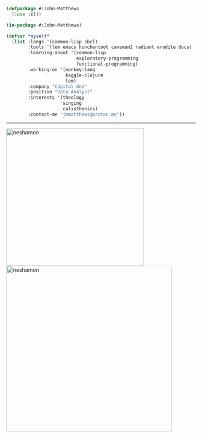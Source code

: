 ```lisp
(defpackage #:John-Matthews
  (:use :cl))

(in-package #:John-Matthews)

(defvar *myself*
  (list :langs '(common-lisp sbcl)
        :tools '(lem emacs hunchentoot caveman2 radiant erudite docs)
        :learning-about '(common-lisp
                          exploratory-programming
                          functional-programming)
        :working-on '(monkey-lang
                      kaggle-clojure
                      lem)
        :company "Capital One"
        :position "Data Analyst"
        :interests '(theology
                     singing
                     calisthenics)
        :contact-me "jmmatthews@proton.me"))
```
<hr></hr>
<p><img align="left" width=365px margin=0px padding=0px src="https://github-readme-stats.vercel.app/api/top-langs?username=neshamon&show_icons=true&theme=dark&locale=en&layout=compact" alt="neshamon" /></p>

<p><img width=440px margin= 0px padding=0px src="https://github-readme-streak-stats.herokuapp.com/?user=neshamon&theme=dark" alt="neshamon" /></p>

